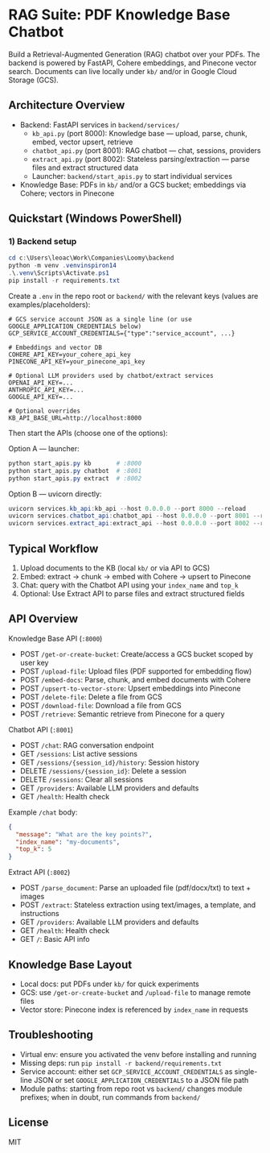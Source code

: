 # RAG Suite: PDF Knowledge Base Chatbot

Build a Retrieval-Augmented Generation (RAG) chatbot over your PDFs. The backend is powered by FastAPI, Cohere embeddings, and Pinecone vector search. Documents can live locally under `kb/` and/or in Google Cloud Storage (GCS).

## Architecture Overview

- Backend: FastAPI services in `backend/services/`
  - `kb_api.py` (port 8000): Knowledge base — upload, parse, chunk, embed, vector upsert, retrieve
  - `chatbot_api.py` (port 8001): RAG chatbot — chat, sessions, providers
  - `extract_api.py` (port 8002): Stateless parsing/extraction — parse files and extract structured data
  - Launcher: `backend/start_apis.py` to start individual services
- Knowledge Base: PDFs in `kb/` and/or a GCS bucket; embeddings via Cohere; vectors in Pinecone
 

## Quickstart (Windows PowerShell)

### 1) Backend setup
```powershell
cd c:\Users\leoac\Work\Companies\Loomy\backend
python -m venv .venvinspiron14
.\.venv\Scripts\Activate.ps1
pip install -r requirements.txt
```

Create a `.env` in the repo root or `backend/` with the relevant keys (values are examples/placeholders):
```env
# GCS service account JSON as a single line (or use GOOGLE_APPLICATION_CREDENTIALS below)
GCP_SERVICE_ACCOUNT_CREDENTIALS={"type":"service_account", ...}

# Embeddings and vector DB
COHERE_API_KEY=your_cohere_api_key
PINECONE_API_KEY=your_pinecone_api_key

# Optional LLM providers used by chatbot/extract services
OPENAI_API_KEY=...
ANTHROPIC_API_KEY=...
GOOGLE_API_KEY=...

# Optional overrides
KB_API_BASE_URL=http://localhost:8000
```

Then start the APIs (choose one of the options):

Option A — launcher:
```powershell
python start_apis.py kb       # :8000
python start_apis.py chatbot  # :8001
python start_apis.py extract  # :8002
```

Option B — uvicorn directly:
```powershell
uvicorn services.kb_api:kb_api --host 0.0.0.0 --port 8000 --reload
uvicorn services.chatbot_api:chatbot_api --host 0.0.0.0 --port 8001 --reload
uvicorn services.extract_api:extract_api --host 0.0.0.0 --port 8002 --reload
```

 

## Typical Workflow

1) Upload documents to the KB (local `kb/` or via API to GCS)
2) Embed: extract → chunk → embed with Cohere → upsert to Pinecone
3) Chat: query with the Chatbot API using your `index_name` and `top_k`
4) Optional: Use Extract API to parse files and extract structured fields

## API Overview

Knowledge Base API (`:8000`)
- POST `/get-or-create-bucket`: Create/access a GCS bucket scoped by user key
- POST `/upload-file`: Upload files (PDF supported for embedding flow)
- POST `/embed-docs`: Parse, chunk, and embed documents with Cohere
- POST `/upsert-to-vector-store`: Upsert embeddings into Pinecone
- POST `/delete-file`: Delete a file from GCS
- POST `/download-file`: Download a file from GCS
- POST `/retrieve`: Semantic retrieve from Pinecone for a query

Chatbot API (`:8001`)
- POST `/chat`: RAG conversation endpoint
- GET `/sessions`: List active sessions
- GET `/sessions/{session_id}/history`: Session history
- DELETE `/sessions/{session_id}`: Delete a session
- DELETE `/sessions`: Clear all sessions
- GET `/providers`: Available LLM providers and defaults
- GET `/health`: Health check

Example `/chat` body:
```json
{
  "message": "What are the key points?",
  "index_name": "my-documents",
  "top_k": 5
}
```

Extract API (`:8002`)
- POST `/parse_document`: Parse an uploaded file (pdf/docx/txt) to text + images
- POST `/extract`: Stateless extraction using text/images, a template, and instructions
- GET `/providers`: Available LLM providers and defaults
- GET `/health`: Health check
- GET `/`: Basic API info

## Knowledge Base Layout

- Local docs: put PDFs under `kb/` for quick experiments
- GCS: use `/get-or-create-bucket` and `/upload-file` to manage remote files
- Vector store: Pinecone index is referenced by `index_name` in requests

## Troubleshooting

- Virtual env: ensure you activated the venv before installing and running
- Missing deps: run `pip install -r backend/requirements.txt`
- Service account: either set `GCP_SERVICE_ACCOUNT_CREDENTIALS` as single-line JSON or set `GOOGLE_APPLICATION_CREDENTIALS` to a JSON file path
- Module paths: starting from repo root vs `backend/` changes module prefixes; when in doubt, run commands from `backend/`

## License

MIT